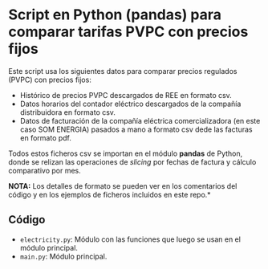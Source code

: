 # Script en Python (pandas) para comparar tarifas PVPC con precios fijos
Este script usa los siguientes datos para comparar precios regulados (PVPC) con precios fijos:
* Histórico de precios PVPC descargados de REE en formato csv.
* Datos horarios del contador eléctrico descargados de la compañía distribuidora en formato csv.
* Datos de facturación de la compañía eléctrica comercializadora (en este caso SOM ENERGIA) pasados a mano a formato csv dede las facturas en formato pdf.

Todos estos ficheros csv se importan en el módulo **pandas** de Python, donde se relizan las operaciones de _slicing_ por fechas de factura y cálculo comparativo por mes.

**NOTA:** Los detalles de formato se pueden ver en los comentarios del código y en los ejemplos de ficheros incluidos en este repo.*

## Código
* `electricity.py`: Módulo con las funciones que luego se usan en el módulo principal.
* `main.py`: Módulo principal.

